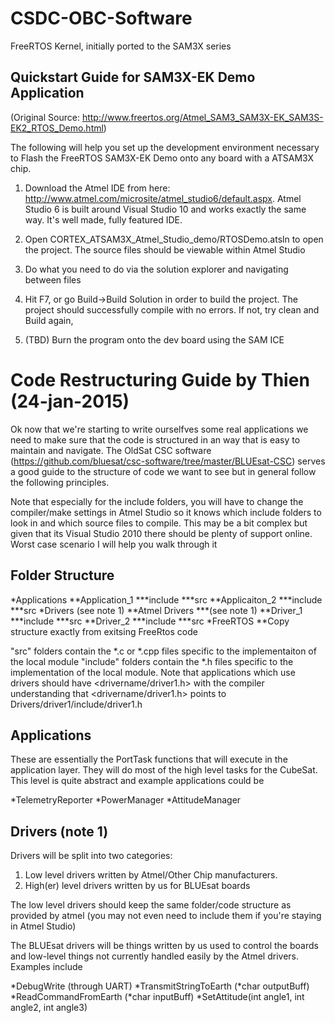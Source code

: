 CSDC-OBC-Software
=================

FreeRTOS Kernel, initially ported to the SAM3X series



Quickstart Guide for SAM3X-EK Demo Application
------------------

(Original Source: http://www.freertos.org/Atmel_SAM3_SAM3X-EK_SAM3S-EK2_RTOS_Demo.html)

The following will help you set up the development environment necessary to Flash the FreeRTOS SAM3X-EK Demo onto any board with a ATSAM3X chip.  

1. Download the Atmel IDE from here: http://www.atmel.com/microsite/atmel_studio6/default.aspx. Atmel Studio 6 is built around Visual Studio 10 and works exactly the same way. It's well made, fully featured IDE.

2. Open CORTEX_ATSAM3X_Atmel_Studio_demo/RTOSDemo.atsln to open the project. The source files should be viewable within Atmel Studio

3. Do what you need to do via the solution explorer and navigating between files

4. Hit F7, or go Build->Build Solution in order to build the project. The project should successfully compile with no errors. If not, try clean and Build again,

5. (TBD) Burn the program onto the dev board using the SAM ICE

Code Restructuring Guide by Thien (24-jan-2015)
============================

Ok now that we're starting to write ourselfves some real applications we need to make sure that the code is structured in an way that is easy to maintain and navigate. The OldSat CSC software (https://github.com/bluesat/csc-software/tree/master/BLUEsat-CSC) serves a good guide to the structure of code we want to see but in general follow the following principles.

Note that especially for the include folders, you will have to change the compiler/make settings in Atmel Studio so it knows which include folders to look in and which source files to compile. This may be a bit complex but given that its Visual Studio 2010 there should be plenty of support online. Worst case scenario I will help you walk through it

Folder Structure
--------------

*Applications
**Application_1
***include
***src
**Applicaiton_2
***include
***src
*Drivers (see note 1)
**Atmel Drivers
***(see note 1)
**Driver_1
***include
***src
**Driver_2
***include
***src
*FreeRTOS
**Copy structure exactly from exitsing FreeRtos code

"src" folders contain the *.c or *.cpp files specific to the implementaiton of the local module
"include" folders contain the *.h files specific to the implementation of the local module. Note that applications which use drivers should have <drivername/driver1.h> with the compiler understanding that <drivername/driver1.h> points to Drivers/driver1/include/driver1.h 

Applications
-------------
These are essentially the PortTask functions that will execute in the application layer. They will do most of the high level tasks for the CubeSat. This level is quite abstract and example applications could be 

*TelemetryReporter
*PowerManager
*AttitudeManager

Drivers (note 1)
---------------------
Drivers will be split into two categories: 

1. Low level drivers written by Atmel/Other Chip manufacturers.
2. High(er) level drivers written by us for BLUEsat boards

The low level drivers should keep the same folder/code structure as provided by atmel (you may not even need to include them if you're staying in Atmel Studio)

The BLUEsat drivers will be things written by us used to control the boards and low-level things not currently handled easily by the Atmel drivers. Examples include

*DebugWrite (through UART)
*TransmitStringToEarth (*char outputBuff)
*ReadCommandFromEarth (*char inputBuff)
*SetAttitude(int angle1, int angle2, int angle3) 

